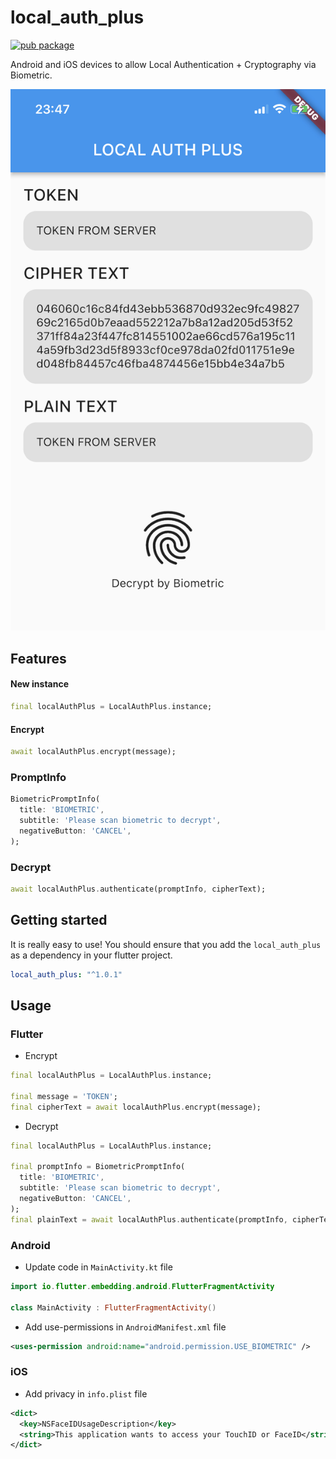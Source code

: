 # local_auth_plus

[![pub package](https://img.shields.io/pub/v/local_auth_plus.svg)](https://pub.dartlang.org/packages/local_auth_plus)

Android and iOS devices to allow Local Authentication + Cryptography via Biometric.

![Screenshot](screenshot/screenshot.jpg)

## Features

#### New instance

```dart
final localAuthPlus = LocalAuthPlus.instance;
```

#### Encrypt

```dart
await localAuthPlus.encrypt(message);
```

### PromptInfo

```dart
BiometricPromptInfo(
  title: 'BIOMETRIC',
  subtitle: 'Please scan biometric to decrypt',
  negativeButton: 'CANCEL',
);
```

### Decrypt

```dart
await localAuthPlus.authenticate(promptInfo, cipherText);
```

## Getting started

It is really easy to use! You should ensure that you add the `local_auth_plus` as a dependency in your flutter project.

```yaml
local_auth_plus: "^1.0.1"
```

## Usage

### Flutter

- Encrypt

```dart
final localAuthPlus = LocalAuthPlus.instance;

final message = 'TOKEN';
final cipherText = await localAuthPlus.encrypt(message);
```

- Decrypt

```dart
final localAuthPlus = LocalAuthPlus.instance;

final promptInfo = BiometricPromptInfo(
  title: 'BIOMETRIC',
  subtitle: 'Please scan biometric to decrypt',
  negativeButton: 'CANCEL',
);
final plainText = await localAuthPlus.authenticate(promptInfo, cipherText);
```

### Android

- Update code in `MainActivity.kt` file

```kotlin
import io.flutter.embedding.android.FlutterFragmentActivity

class MainActivity : FlutterFragmentActivity()
```

- Add use-permissions in `AndroidManifest.xml` file

```xml
<uses-permission android:name="android.permission.USE_BIOMETRIC" />
```

### iOS

- Add privacy in `info.plist` file

```xml
<dict>
  <key>NSFaceIDUsageDescription</key>
  <string>This application wants to access your TouchID or FaceID</string>
</dict>
```